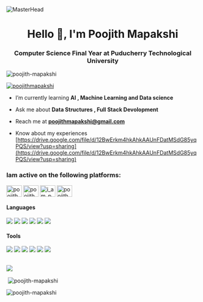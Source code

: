 ![MasterHead](https://namespace.so/blog-images/namespace-github-runners/banner.png)

<h1 align="center">Hello 👋, I'm Poojith Mapakshi</h1>
<h3 align="center">Computer Science Final Year at Puducherry Technological University</h3>

<p align="left"> <img src="https://komarev.com/ghpvc/?username=poojith-mapakshi&label=Profile%20views&color=0e75b6&style=flat" alt="poojith-mapakshi" /> </p>

<p align="left"> <a href="https://twitter.com/PoojithMapakshi" target="blank"><img src="https://img.shields.io/twitter/follow/poojithmapakshi?logo=twitter&style=for-the-badge" alt="poojithmapakshi" /></a> </p>

-  I’m currently learning **AI , Machine Learning and Data science**

-  Ask me about **Data Structures , Full Stack Devolopment**

-  Reach me at **poojithmapakshi@gmail.com**

-  Know about my experiences [https://drive.google.com/file/d/12BwErkm4hkAhkAAUnFDatMSdG85yqPQS/view?usp=sharing](https://drive.google.com/file/d/12BwErkm4hkAhkAAUnFDatMSdG85yqPQS/view?usp=sharing)
<p align="left"> </p>
<h3 align="left">Iam active on the following platforms:</h3>
<p align="left">
<a href="https://twitter.com/PoojithMapakshi" target="blank"><img align="center" src="https://raw.githubusercontent.com/rahuldkjain/github-profile-readme-generator/master/src/images/icons/Social/twitter.svg" alt="poojithmapakshi" height="30" width="40" /></a>
<a href="https://linkedin.com/in/poojith mapakshi" target="blank"><img align="center" src="https://raw.githubusercontent.com/rahuldkjain/github-profile-readme-generator/master/src/images/icons/Social/linked-in-alt.svg" alt="poojith mapakshi" height="30" width="40" /></a>
<a href="https://instagram.com/i_am_poojith" target="blank"><img align="center" src="https://raw.githubusercontent.com/rahuldkjain/github-profile-readme-generator/master/src/images/icons/Social/instagram.svg" alt="i_am_poojith" height="30" width="40" /></a>
<a href="https://www.leetcode.com/Poojith_M" target="blank"><img align="center" src="https://raw.githubusercontent.com/rahuldkjain/github-profile-readme-generator/master/src/images/icons/Social/leet-code.svg" alt="poojith_m" height="30" width="40" /></a>
</p>

#### Languages
<p>
  <img src="https://img.shields.io/badge/Python-3776AB?style=for-the-badge&logo=python&logoColor=white" />
  <img src="https://img.shields.io/badge/HTML5-E34F26?style=for-the-badge&logo=html5&logoColor=white" />
  <img src="https://img.shields.io/badge/CSS3-1572B6?style=for-the-badge&logo=css3&logoColor=white" />
  <img src="https://img.shields.io/badge/C-00599C?style=for-the-badge&logo=c&logoColor=white" />
  <img src="https://img.shields.io/badge/C%2B%2B-00599C?style=for-the-badge&logo=c%2B%2B&logoColor=white" />
  <img src="https://img.shields.io/badge/Java-ED8B00?style=for-the-badge&logo=java&logoColor=white" />
 </p>

#### Tools
<p>
  <img src="https://img.shields.io/badge/Visual_Studio_Code-0078D4?style=for-the-badge&logo=visual%20studio%20code&logoColor=white" />
  <img src="https://img.shields.io/badge/Visual_Studio-5C2D91?style=for-the-badge&logo=visual%20studio&logoColor=white" />
  <img src="https://img.shields.io/badge/Atom-66595C?style=for-the-badge&logo=Atom&logoColor=white" />
  <img src="https://img.shields.io/badge/Eclipse-2C2255?style=for-the-badge&logo=eclipse&logoColor=white" />
  <img src="https://img.shields.io/badge/sublime_text-%23575757.svg?&style=for-the-badge&logo=sublime-text&logoColor=important" />
  <img src="https://img.shields.io/badge/Colab-F9AB00?style=for-the-badge&logo=googlecolab&color=525252" />
</p><br>
<img src="https://github-readme-stats.vercel.app/api/top-langs/?username=Poojith-Mapakshi" />
<p>&nbsp;<img align="center" src="https://github-readme-stats.vercel.app/api?username=poojith-mapakshi&show_icons=true&locale=en" alt="poojith-mapakshi" /></p>

<p><img align="center" src="https://github-readme-streak-stats.herokuapp.com/?user=poojith-mapakshi&" alt="poojith-mapakshi" /></p>
